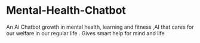 # Mental-Health-Chatbot
An Ai Chatbot  growth in mental health, learning and fitness ,AI that cares for our welfare in our regular life . Gives smart help for mind and life
